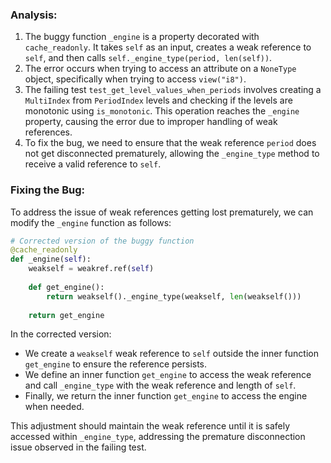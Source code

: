 ### Analysis:
1. The buggy function `_engine` is a property decorated with `cache_readonly`. It takes `self` as an input, creates a weak reference to `self`, and then calls `self._engine_type(period, len(self))`.
2. The error occurs when trying to access an attribute on a `NoneType` object, specifically when trying to access `view("i8")`.
3. The failing test `test_get_level_values_when_periods` involves creating a `MultiIndex` from `PeriodIndex` levels and checking if the levels are monotonic using `is_monotonic`. This operation reaches the `_engine` property, causing the error due to improper handling of weak references.
4. To fix the bug, we need to ensure that the weak reference `period` does not get disconnected prematurely, allowing the `_engine_type` method to receive a valid reference to `self`.

### Fixing the Bug:
To address the issue of weak references getting lost prematurely, we can modify the `_engine` function as follows:
```python
# Corrected version of the buggy function
@cache_readonly
def _engine(self):
    weakself = weakref.ref(self)
    
    def get_engine():
        return weakself()._engine_type(weakself, len(weakself()))
    
    return get_engine
```
In the corrected version:
- We create a `weakself` weak reference to `self` outside the inner function `get_engine` to ensure the reference persists.
- We define an inner function `get_engine` to access the weak reference and call `_engine_type` with the weak reference and length of `self`.
- Finally, we return the inner function `get_engine` to access the engine when needed.

This adjustment should maintain the weak reference until it is safely accessed within `_engine_type`, addressing the premature disconnection issue observed in the failing test.